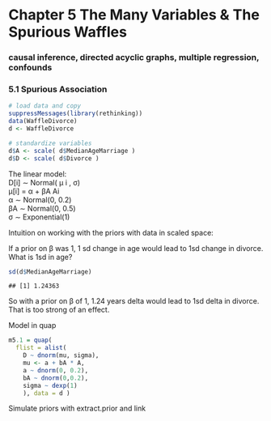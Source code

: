 Chapter 5 The Many Variables & The Spurious Waffles
================

<!--   output: -->

<!--   html_document: -->

<!--     df_print: paged -->

<!-- editor_options: -->

<!--   chunk_output_type: inline -->

### causal inference, directed acyclic graphs, multiple regression, confounds

### 5.1 Spurious Association

``` r
# load data and copy 
suppressMessages(library(rethinking)) 
data(WaffleDivorce) 
d <- WaffleDivorce

# standardize variables
d$A <- scale( d$MedianAgeMarriage ) 
d$D <- scale( d$Divorce )
```

The linear model:  
D\[i\] ∼ Normal( µ i , σ)  
µ\[i\] = α + βA Ai  
α ∼ Normal(0, 0.2)  
βA ∼ Normal(0, 0.5)  
σ ∼ Exponential(1)

Intuition on working with the priors with data in scaled space:

If a prior on β was 1, 1 sd change in age would lead to 1sd change in
divorce. What is 1sd in age?

``` r
sd(d$MedianAgeMarriage)
```

    ## [1] 1.24363

So with a prior on β of 1, 1.24 years delta would lead to 1sd delta in
divorce. That is too strong of an effect.

Model in quap

``` r
m5.1 = quap(
  flist = alist(
    D ~ dnorm(mu, sigma),
    mu <- a + bA * A, 
    a ~ dnorm(0, 0.2),
    bA ~ dnorm(0,0.2), 
    sigma ~ dexp(1)
    ), data = d )
```

Simulate priors with extract.prior and link
